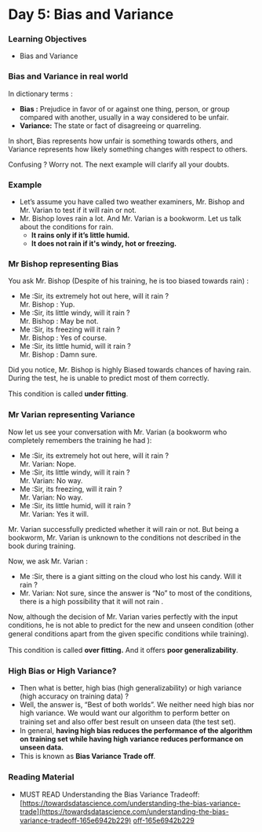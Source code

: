 # Day 5: Bias and Variance

### Learning Objectives

* Bias and Variance

### **Bias and Variance in real world**

In dictionary terms :

* **Bias :** Prejudice in favor of or against one thing, person, or group compared with another, usually in a way considered to be unfair.
* **Variance:** The state or fact of disagreeing or quarreling.

In short, Bias represents how unfair is something towards others, and Variance represents how likely something changes with respect to others.

Confusing ? Worry not. The next example will clarify all your doubts.

### Example

* Let’s assume you have called two weather examiners, Mr. Bishop and Mr. Varian to test if it will rain or not.
* Mr. Bishop loves rain a lot. And Mr. Varian is a bookworm. Let us talk about the conditions for rain.
  * **It rains only if it’s little humid.**
  * **It does not rain if it's windy, hot or freezing.**

### **Mr Bishop representing Bias**

You ask Mr. Bishop (Despite of his training, he is too biased towards rain) :

* Me :Sir, its extremely hot out here, will it rain ? \
  Mr. Bishop : Yup.
* Me :Sir, its little windy, will it rain ? \
  Mr. Bishop : May be not.
* Me :Sir, its freezing will it rain ? \
  Mr. Bishop : Yes of course.
* Me :Sir, its little humid, will it rain ? \
  Mr. Bishop : Damn sure.

Did you notice, Mr. Bishop is highly Biased towards chances of having rain. During the test, he is unable to predict most of them correctly.

This condition is called **under ﬁtting**.

### Mr Varian representing Variance

Now let us see your conversation with Mr. Varian (a bookworm who completely remembers the training he had ):

* Me :Sir, its extremely hot out here, will it rain ? \
  Mr. Varian: Nope.
* Me :Sir, its little windy, will it rain ? \
  Mr. Varian: No way.
* Me :Sir, its freezing, will it rain ? \
  Mr. Varian: No way.
* Me :Sir, its little humid, will it rain ? \
  Mr. Varian: Yes it will.

Mr. Varian successfully predicted whether it will rain or not. But being a bookworm, Mr. Varian is unknown to the conditions not described in the book during training.

Now, we ask Mr. Varian :

* Me :Sir, there is a giant sitting on the cloud who lost his candy. Will it rain ?&#x20;
* Mr. Varian: Not sure, since the answer is “No” to most of the conditions, there is a high possibility that it will not rain .

Now, although the decision of Mr. Varian varies perfectly with the input conditions, he is not able to predict for the new and unseen condition (other general conditions apart from the given speciﬁc conditions while training).

This condition is called **over ﬁtting.** And it oﬀers **poor generalizability**.

### High Bias or High Variance?

* Then what is better, high bias (high generalizability) or high variance (high accuracy on training data) ?
* Well, the answer is, “Best of both worlds”. We neither need high bias nor high variance. We would want our algorithm to perform better on training set and also oﬀer best result on unseen data (the test set).
* In general, **having high bias reduces the performance of the algorithm on training set while having high variance reduces performance on unseen data.**
* This is known as **Bias Variance Trade oﬀ**.

### Reading Material

* MUST READ Understanding the Bias Variance Tradeoﬀ: [https://towardsdatascience.com/understanding-the-bias-variance-trade](https://towardsdatascience.com/understanding-the-bias-variance-tradeoff-165e6942b229) [oﬀ-165e6942b229](https://towardsdatascience.com/understanding-the-bias-variance-tradeoff-165e6942b229)
